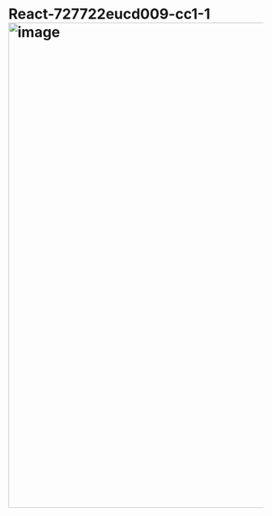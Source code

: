 # React-727722eucd009-cc1-1<img width="960" alt="image" src="https://github.com/Aswanth2804/React-727722eucd009-cc1-1/assets/151618718/6f88968f-a9e4-47a1-963f-f589238cd48c">
